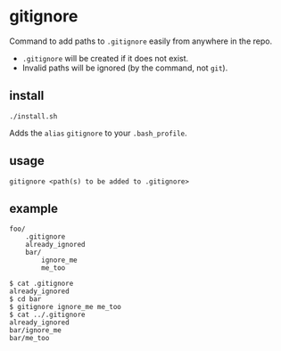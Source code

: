 # gitignore
Command to add paths to `.gitignore` easily from anywhere in the repo.

- `.gitignore` will be created if it does not exist.
- Invalid paths will be ignored (by the command, not `git`).

## install
```
./install.sh
```
Adds the `alias` `gitignore` to your `.bash_profile`.

## usage
```
gitignore <path(s) to be added to .gitignore>
```

## example
```
foo/
    .gitignore
    already_ignored
    bar/
        ignore_me
        me_too
```

```
$ cat .gitignore
already_ignored
$ cd bar
$ gitignore ignore_me me_too
$ cat ../.gitignore
already_ignored
bar/ignore_me
bar/me_too
```
